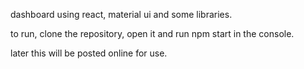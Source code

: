 dashboard using react, material ui and some libraries.

to run, clone the repository, open it and run npm start in the console.

later this will be posted online for use.
